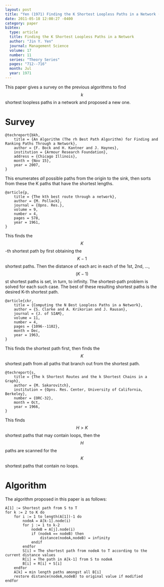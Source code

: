 ```yaml
---
layout: post
title: "Yen (1971) Finding the K Shortest Loopless Paths in a Network (Management Sci)"
date: 2011-05-18 12:00:27 -0400
category: paper
bibtex:
  type: article
  title: Finding the K Shortest Loopless Paths in a Network
  author: "Jin Y. Yen"
  journal: Management Science
  volume: 17
  number: 11
  series: "Theory Series"
  pages: "712--716"
  month: Jul
  year: 1971
---
```

This paper gives a survey on the previous algorithms to find $$k$$ shortest loopless paths in a network and proposed a new one.

# Survey

    @techreport{bkh,
        title = {An Algorithm (The rh Best Path Algorithm) for Finding and Ranking Paths Through a Network},
        author = {F. Bock and H. Kantner and J. Haynes},
        institution = {Armour Research Foundation},
        address = {Chicago Illinois},
        month = {Nov 15},
        year = 2007,
    }

This enumerates *all* possible paths from the origin to the sink, then sorts
from these the K paths that have the shortest lengths.

    @article{p,
        title = {The kth best route through a network},
        author = {M. Pollack},
        journal = {Opns. Res.},
        volume = 9,
        number = 4,
        pages = 578,
        year = 1961,
    }

This finds the $$K$$-th shortest path by first obtaining the $$K-1$$ shortest paths.
Then the distance of each arc in each of the 1st, 2nd, ..., $$(K-1)$$st shortest
paths is set, in turn, to infinity. The shortest-path problem is solved   for
each such case. The best of these resulting shortest paths is the desired K-th
shortest path.

    @article{ckr,
        title = {Computing the N Best Loopless Paths in a Network},
        author = {S. Clarke and A. Krikorian and J. Rausan},
        journal = {J. of SIAM},
        volume = 11,
        number = 4,
        pages = {1096--1102},
        month = Dec,
        year = 1963,
    }

This finds the shortest path first, then finds the $$K$$ shortest path from all
paths that branch out from the shortest path.

    @techreport{s,
        title = {The k Shortest Routes and the k Shortest Chains in a Graph},
        author = {M. Sakarovitch},
        institution = {Opns. Res. Center, University of California, Berkeley},
        number = {ORC-32},
        month = Oct,
        year = 1966,
    }

This finds $$H>K$$ shortest paths that may contain loops, then the $$H$$ paths are scanned for the $$K$$ shortest paths that contain no loops.

# Algorithm

The algorithm proposed in this paper is as follows:

```
A[1] := Shortest path from S to T
for k := 2 to K do
    for i := 1 to length(A[1])-1 do
        nodeA = A[k-1].node(i)
        for j := 1 to k-2
            nodeB = A[j].node(i)
            if (nodeA == nodeB) then
                distance(nodeA,nodeB) = infinity
            endif
        endfor
        S[i] = The shortest path from nodeA to T according to the current distance values
        R[i] = The path in A[k-1] from S to nodeA
        B[i] = R[i] + S[i]
    endfor
    A[k] = min length paths amongst all B[i]
    restore distance(nodeA,nodeB) to original value if modified
endfor
```
